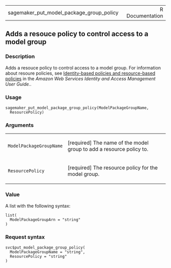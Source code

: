 <table style="width: 100%;">
<tbody>
<tr class="odd">
<td>sagemaker_put_model_package_group_policy</td>
<td style="text-align: right;">R Documentation</td>
</tr>
</tbody>
</table>

## Adds a resouce policy to control access to a model group

### Description

Adds a resouce policy to control access to a model group. For
information about resoure policies, see [Identity-based policies and
resource-based
policies](https://docs.aws.amazon.com/IAM/latest/UserGuide/access_policies_identity-vs-resource.html)
in the *Amazon Web Services Identity and Access Management User Guide.*.

### Usage

    sagemaker_put_model_package_group_policy(ModelPackageGroupName,
      ResourcePolicy)

### Arguments

<table>
<colgroup>
<col style="width: 35%" />
<col style="width: 65%" />
</colgroup>
<tbody>
<tr class="odd">
<td><code
id="sagemaker_put_model_package_group_policy_:_ModelPackageGroupName">ModelPackageGroupName</code></td>
<td><p>[required] The name of the model group to add a resource policy
to.</p></td>
</tr>
<tr class="even">
<td><code
id="sagemaker_put_model_package_group_policy_:_ResourcePolicy">ResourcePolicy</code></td>
<td><p>[required] The resource policy for the model group.</p></td>
</tr>
</tbody>
</table>

### Value

A list with the following syntax:

    list(
      ModelPackageGroupArn = "string"
    )

### Request syntax

    svc$put_model_package_group_policy(
      ModelPackageGroupName = "string",
      ResourcePolicy = "string"
    )
